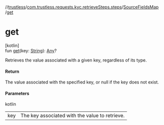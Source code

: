 //[trustless](../../../index.md)/[com.trustless.requests.kyc.retrieveSteps.steps](../index.md)/[SourceFieldsMap](index.md)/[get](get.md)

# get

[kotlin]\
fun [get](get.md)(key: [String](https://kotlinlang.org/api/latest/jvm/stdlib/kotlin/-string/index.html)): [Any](https://kotlinlang.org/api/latest/jvm/stdlib/kotlin/-any/index.html)?

Retrieves the value associated with a given key, regardless of its type.

#### Return

The value associated with the specified key, or null if the key does not exist.

#### Parameters

kotlin

| | |
|---|---|
| key | The key associated with the value to retrieve. |
